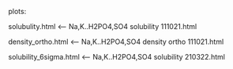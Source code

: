 plots:

solubulity.html <-- Na,K..H2PO4,SO4 solubility 111021.html

density_ortho.html <-- Na,K..H2PO4,SO4 density ortho 111021.html

solubility_6sigma.html <-- Na,K..H2PO4,SO4 solubility 210322.html
